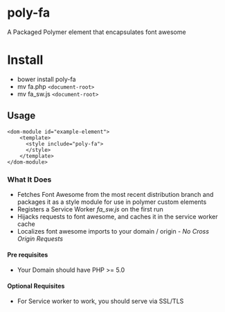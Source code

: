 # poly-fa

A Packaged Polymer element that encapsulates font awesome
# Install
- bower install poly-fa
- mv fa.php `<document-root>`
- mv fa_sw.js `<document-root>`
## Usage
```
<dom-module id="example-element">
    <template>
      <style include="poly-fa">
      </style>
    </template>
</dom-module>
```
### What It Does
- Fetches Font Awesome from the most recent distribution branch and packages it as a style module for use in polymer custom elements
- Registers a Service Worker *fa_sw.js* on the first run
- Hijacks requests to font awesome, and caches it in the service worker cache
- Localizes font awesome imports to your domain / origin - *No Cross Origin Requests*
#### Pre requisites
- Your Domain should have PHP >= 5.0
#### Optional Requisites
- For Service worker to work, you should serve via SSL/TLS
